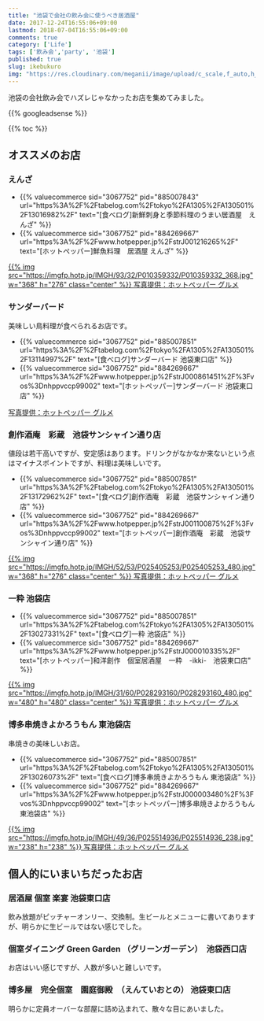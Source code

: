 ```yaml
---
title: "池袋で会社の飲み会に使うべき居酒屋"
date: 2017-12-24T16:55:06+09:00
lastmod: 2018-07-04T16:55:06+09:00
comments: true
category: ['Life']
tags: ['飲み会','party', '池袋']
published: true
slug: ikebukuro
img: "https://res.cloudinary.com/meganii/image/upload/c_scale,f_auto,h_75,q_auto,w_75/v1514104052/thumbnail_party.png"
---
```



池袋の会社飲み会でハズレじゃなかったお店を集めてみました。

<!--more-->
{{% googleadsense %}}

{{% toc %}}

## オススメのお店

### えんざ

<ul>
<li>{{% valuecommerce sid="3067752" pid="885007843" url="https%3A%2F%2Ftabelog.com%2Ftokyo%2FA1305%2FA130501%2F13016982%2F" text="[食べログ]新鮮刺身と季節料理のうまい居酒屋　えんざ" %}}</li>
<li>{{% valuecommerce sid="3067752" pid="884269667" url="https%3A%2F%2Fwww.hotpepper.jp%2FstrJ001216265%2F" text="[ホットペッパー]鮮魚料理　居酒屋 えんざ" %}}</li>
</ul>

<a href="https://www.hotpepper.jp/strJ001216265/" target="_blank" rel="nofollow">
{{% img src="https://imgfp.hotp.jp/IMGH/93/32/P010359332/P010359332_368.jpg" w="368" h="276" class="center" %}}
写真提供：ホットペッパー グルメ
</a>



### サンダーバード

美味しい鳥料理が食べられるお店です。

<ul>
<li>{{% valuecommerce sid="3067752" pid="885007851" url="https%3A%2F%2Ftabelog.com%2Ftokyo%2FA1305%2FA130501%2F13114997%2F" text="[食べログ]サンダーバード 池袋東口店" %}}</li>
<li>{{% valuecommerce sid="3067752" pid="884269667" url="https%3A%2F%2Fwww.hotpepper.jp%2FstrJ000861451%2F%3Fvos%3Dnhppvccp99002" text="[ホットペッパー]サンダーバード 池袋東口店" %}}</li>
</ul>


<a href="https://www.hotpepper.jp/strJ000861451/" target="_blank" rel="nofollow">
  <amp-img src='https://imgfp.hotp.jp/IMGH/73/43/P019247343/P019247343_368.jpg' width="368" height="276" layout="responsive"></amp-img>
写真提供：ホットペッパー グルメ
</a>



### 創作酒庵　彩蔵　池袋サンシャイン通り店

値段は若干高いですが、安定感はあります。ドリンクがなかなか来ないという点はマイナスポイントですが、料理は美味しいです。

<ul>
<li>{{% valuecommerce sid="3067752" pid="885007851" url="https%3A%2F%2Ftabelog.com%2Ftokyo%2FA1305%2FA130501%2F13172962%2F" text="[食べログ]創作酒庵　彩蔵　池袋サンシャイン通り店" %}}</li>
<li>{{% valuecommerce sid="3067752" pid="884269667" url="https%3A%2F%2Fwww.hotpepper.jp%2FstrJ001100875%2F%3Fvos%3Dnhppvccp99002" text="[ホットペッパー]創作酒庵　彩蔵　池袋サンシャイン通り店" %}}</li>
</ul>

<a href="https://www.hotpepper.jp/strJ001100875/" target="_blank" rel="nofollow">
{{% img src="https://imgfp.hotp.jp/IMGH/52/53/P025405253/P025405253_480.jpg" w="368" h="276" class="center" %}}
写真提供：ホットペッパー グルメ
</a>


### 一粋 池袋店

<ul>
<li>{{% valuecommerce sid="3067752" pid="885007851" url="https%3A%2F%2Ftabelog.com%2Ftokyo%2FA1305%2FA130501%2F13027331%2F" text="[食べログ]一粋 池袋店" %}}</li>
<li>{{% valuecommerce sid="3067752" pid="884269667" url="https%3A%2F%2Fwww.hotpepper.jp%2FstrJ000010335%2F" text="[ホットペッパー]和洋創作　個室居酒屋　一粋　-ikki-　池袋東口店" %}}</li>
</ul>


<a href="https://www.hotpepper.jp/strJ000010335/" target="_blank" rel="nofollow">
{{% img src="https://imgfp.hotp.jp/IMGH/31/60/P028293160/P028293160_480.jpg" w="480" h="480" class="center" %}}
写真提供：ホットペッパー グルメ
</a>


### 博多串焼きよかろうもん 東池袋店

串焼きの美味しいお店。


<ul>
<li>{{% valuecommerce sid="3067752" pid="885007851" url="https%3A%2F%2Ftabelog.com%2Ftokyo%2FA1305%2FA130501%2F13026073%2F" text="[食べログ]博多串焼きよかろうもん 東池袋店" %}}</li>
<li>{{% valuecommerce sid="3067752" pid="884269667" url="https%3A%2F%2Fwww.hotpepper.jp%2FstrJ000003480%2F%3Fvos%3Dnhppvccp99002" text="[ホットペッパー]博多串焼きよかろうもん 東池袋店" %}}</li>
</ul>


<a href="https://www.hotpepper.jp/strJ000003480/" target="_blank" rel="nofollow">
{{% img src="https://imgfp.hotp.jp/IMGH/49/36/P025514936/P025514936_238.jpg" w="238" h="238" %}}
写真提供：ホットペッパー グルメ
</a>


## 個人的にいまいちだったお店

### 居酒屋 個室 楽宴 池袋東口店

飲み放題がピッチャーオンリー、交換制。生ビールとメニューに書いてありますが、明らかに生ビールではない感じでした。

### 個室ダイニング Green Garden （グリーンガーデン）　池袋西口店

お店はいい感じですが、人数が多いと難しいです。


### 博多屋　完全個室　園庭御殿　（えんていおとの） 池袋東口店

明らかに定員オーバーな部屋に詰め込まれて、散々な目にあいました。
